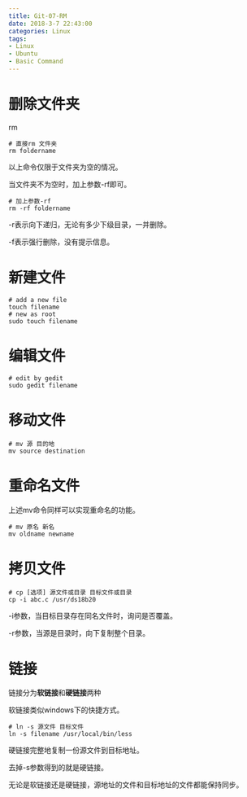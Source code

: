 ```yaml
---
title: Git-07-RM
date: 2018-3-7 22:43:00
categories: Linux
tags:
- Linux
- Ubuntu
- Basic Command
---
```


# 删除文件夹

rm

```
# 直接rm 文件夹
rm foldername
```
以上命令仅限于文件夹为空的情况。

当文件夹不为空时，加上参数-rf即可。

```
# 加上参数-rf
rm -rf foldername
```

-r表示向下递归，无论有多少下级目录，一并删除。

-f表示强行删除，没有提示信息。



# 新建文件

```
# add a new file
touch filename
# new as root
sudo touch filename
```

# 编辑文件

```
# edit by gedit
sudo gedit filename
```

# 移动文件

```
# mv 源 目的地
mv source destination
```

# 重命名文件

上述mv命令同样可以实现重命名的功能。

```
# mv 原名 新名
mv oldname newname
```

# 拷贝文件

```
# cp [选项] 源文件或目录 目标文件或目录 
cp -i abc.c /usr/ds18b20 
```

-i参数，当目标目录存在同名文件时，询问是否覆盖。

-r参数，当源是目录时，向下复制整个目录。

# 链接

链接分为**软链接**和**硬链接**两种

软链接类似windows下的快捷方式。

```
# ln -s 源文件 目标文件
ln -s filename /usr/local/bin/less
```

硬链接完整地复制一份源文件到目标地址。

去掉-s参数得到的就是硬链接。

无论是软链接还是硬链接，源地址的文件和目标地址的文件都能保持同步。


